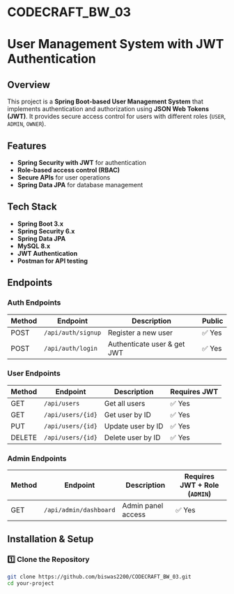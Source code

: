 # CODECRAFT_BW_03
# User Management System with JWT Authentication

## Overview
This project is a **Spring Boot-based User Management System** that implements authentication and authorization using **JSON Web Tokens (JWT)**. It provides secure access control for users with different roles (`USER`, `ADMIN`, `OWNER`).

## Features
- **Spring Security with JWT** for authentication
- **Role-based access control (RBAC)**
- **Secure APIs** for user operations
- **Spring Data JPA** for database management

## Tech Stack
- **Spring Boot 3.x**
- **Spring Security 6.x**
- **Spring Data JPA**
- **MySQL 8.x**
- **JWT Authentication**
- **Postman for API testing**

## Endpoints

### **Auth Endpoints**
| Method | Endpoint               | Description               | Public |
|--------|------------------------|---------------------------|--------|
| POST   | `/api/auth/signup`      | Register a new user       | ✅ Yes |
| POST   | `/api/auth/login`       | Authenticate user & get JWT | ✅ Yes |

### **User Endpoints**
| Method | Endpoint          | Description           | Requires JWT |
|--------|------------------|----------------------|--------------|
| GET    | `/api/users`      | Get all users        | ✅ Yes       |
| GET    | `/api/users/{id}` | Get user by ID       | ✅ Yes       |
| PUT    | `/api/users/{id}` | Update user by ID    | ✅ Yes       |
| DELETE | `/api/users/{id}` | Delete user by ID    | ✅ Yes       |

### **Admin Endpoints**
| Method | Endpoint          | Description           | Requires JWT + Role (`ADMIN`) |
|--------|------------------|----------------------|------------------------------|
| GET    | `/api/admin/dashboard` | Admin panel access | ✅ Yes                         |

## Installation & Setup

### **1️⃣ Clone the Repository**
```bash
git clone https://github.com/biswas2200/CODECRAFT_BW_03.git
cd your-project
